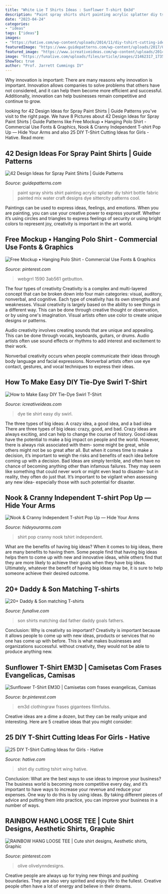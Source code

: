 ```yaml
---
title: "White Lie T Shirts Ideas : Sunflower T-shirt Em3d"
description: "Paint spray shirts shirt painting acrylic splatter diy tshirt bottle fabric painted mix water craft designs dye sittercity patterns cool"
date: "2023-04-24"
categories:
- "ideas"
tags: ["ideas"]
images:
- "https://hative.com/wp-content/uploads/2014/11/diy-tshirt-cutting-ideas/23-black-wing-t-shirt.jpg"
featuredImage: "https://www.guidepatterns.com/wp-content/uploads/2017/01/Spray-Painting-T-Shirts.jpg"
featured_image: "https://www.icreativeideas.com/wp-content/uploads/2014/06/How-to-Make-Easy-DIY-Tie-Dye-Swirl-T-Shirt-thumb.jpg"
image: "https://funalive.com/uploads/files/article/images/21462317_1735358299816981_579490445106983450_n.jpg"
ShowToc: true
author: "Prof. Jarrett Cummings IV"
---
```



Why innovation is important:
There are many reasons why innovation is important. Innovation allows companies to solve problems that others have not considered, and it can help them become more efficient and successful. Additionally, innovation can help businesses remain competitive and continue to grow.

	

		
looking for 42 Design Ideas for Spray Paint Shirts | Guide Patterns you've visit to the right page. We have 8 Pictures about 42 Design Ideas for Spray Paint Shirts | Guide Patterns like Free Mockup • Hanging Polo Shirt - Commercial Use Fonts &amp; Graphics, Nook &amp; Cranny Independent T-shirt Pop Up — Hide Your Arms and also 25 DIY T-Shirt Cutting Ideas for Girls - Hative. Read more:
		
    
## 42 Design Ideas For Spray Paint Shirts | Guide Patterns

<img loading=lazy src="https://www.guidepatterns.com/wp-content/uploads/2017/01/Spray-Painting-T-Shirts.jpg" onerror="this.onerror=null;this.src='https://tse3.mm.bing.net/th?id=OIP.NLBN7rHS_-l-3lUYccWOLwHaLK&amp;pid=15.1';" alt="42 Design Ideas for Spray Paint Shirts | Guide Patterns">

_Source: guidepatterns.com_

>paint spray shirts shirt painting acrylic splatter diy tshirt bottle fabric painted mix water craft designs dye sittercity patterns cool. 

	

Paintings can be used to express ideas, feelings, and emotions.
When you are painting, you can use your creative power to express yourself. Whether it’s using circles and triangles to express feelings of security or using bright colors to represent joy, creativity is important in the art world.

    
## Free Mockup • Hanging Polo Shirt - Commercial Use Fonts &amp; Graphics

<img loading=lazy src="https://i.pinimg.com/736x/bf/c9/46/bfc946c60d7dac700968b19015d8202b.jpg" onerror="this.onerror=null;this.src='https://tse2.mm.bing.net/th?id=OIP.Hpq9mfjZJf7Qejx7D0U7hAHaE8&amp;pid=15.1';" alt="Free Mockup • Hanging Polo Shirt - Commercial Use Fonts &amp; Graphics">

_Source: pinterest.com_

>webgrrl 1590 3ab561 getbutton. 

	

The four types of creativity
Creativity is a complex and multi-layered concept that can be broken down into four main categories: visual, auditory, nonverbal, and cognitive. Each type of creativity has its own strengths and weaknesses.
Visual creativity is largely based on the ability to see things in a different way. This can be done through creative thought or observation, or by using one's imagination. Visual artists often use color to create unique designs or patterns.

Audio creativity involves creating sounds that are unique and appealing. This can be done through vocals, keyboards, guitars, or drums. Audio artists often use sound effects or rhythms to add interest and excitement to their work.

Nonverbal creativity occurs when people communicate their ideas through body language and facial expressions. Nonverbal artists often use eye contact, gestures, and vocal techniques to express their ideas.

    
## How To Make Easy DIY Tie-Dye Swirl T-Shirt

<img loading=lazy src="https://www.icreativeideas.com/wp-content/uploads/2014/06/How-to-Make-Easy-DIY-Tie-Dye-Swirl-T-Shirt-thumb.jpg" onerror="this.onerror=null;this.src='https://tse4.mm.bing.net/th?id=OIP.D9W2tN3FROm1mo5MdlCB-gHaHa&amp;pid=15.1';" alt="How to Make Easy DIY Tie-Dye Swirl T-Shirt">

_Source: icreativeideas.com_

>dye tie shirt easy diy swirl. 

	

The three types of big ideas: A crazy idea, a good idea, and a bad idea
There are three types of big ideas: crazy, good, and bad. Crazy ideas are always exciting, and can help to change the course of history. Good ideas have the potential to make a big impact on people and the world. However, there is always risk associated with them- some might be great, while others might not be so great after all. But when it comes time to make a decision, it’s important to weigh the risks and benefits of each idea before coming up with a decision.
Bad Ideas are simply terrible, and often have no chance of becoming anything other than infamous failures. They may seem like something that could never work or might even lead to disaster- but in reality, they often do just that. It’s important to be vigilant when assessing any new idea- especially those with such potential for disaster.

    
## Nook &amp; Cranny Independent T-shirt Pop Up — Hide Your Arms

<img loading=lazy src="http://hideyourarms.com/wp-content/uploads/2014/12/bearhug-nook-cranny-tshirt-popup.jpg" onerror="this.onerror=null;this.src='https://tse3.mm.bing.net/th?id=OIP.3nfzjTiza00waj_joDWCzwHaHa&amp;pid=15.1';" alt="Nook &amp; Cranny Independent T-shirt Pop Up — Hide Your Arms">

_Source: hideyourarms.com_

>shirt pop cranny nook tshirt independent. 

	

What are the benefits of having big ideas?
When it comes to big ideas, there are many benefits to having them. Some people find that having big ideas helps them to come up with new and innovative ideas, while others find that they are more likely to achieve their goals when they have big ideas. Ultimately, whatever the benefit of having big ideas may be, it is sure to help someone achieve their desired outcome.

    
## 20+ Daddy &amp; Son Matching T-shirts

<img loading=lazy src="https://funalive.com/uploads/files/article/images/21462317_1735358299816981_579490445106983450_n.jpg" onerror="this.onerror=null;this.src='https://tse4.mm.bing.net/th?id=OIP.eMRB38BsuCAkwdk6KZxIWQHaHa&amp;pid=15.1';" alt="20+ Daddy &amp; Son matching T-shirts">

_Source: funalive.com_

>son shirts matching dad father daddy goals fathers. 

	

Conclusion: Why is creativity so important?
Creativity is important because it allows people to come up with new ideas, products or services that no one has come up with before. This is what makes businesses and organizations successful. without creativity, they would not be able to produce anything new.

    
## Sunflower T-Shirt EM3D | Camisetas Com Frases Evangelicas, Camisas

<img loading=lazy src="https://i.pinimg.com/736x/52/67/ce/5267ce31170cb7a558229e231e13535d.jpg" onerror="this.onerror=null;this.src='https://tse2.mm.bing.net/th?id=OIP.WyGvy8u_2Tz3plxP-aUYBAHaHa&amp;pid=15.1';" alt="Sunflower T-Shirt EM3D | Camisetas com frases evangelicas, Camisas">

_Source: br.pinterest.com_

>em3d clothingraw frases gigantees filmfulss. 

	

Creative ideas are a dime a dozen, but they can be really unique and interesting. Here are 5 creative ideas that you might consider: 

    
## 25 DIY T-Shirt Cutting Ideas For Girls - Hative

<img loading=lazy src="https://hative.com/wp-content/uploads/2014/11/diy-tshirt-cutting-ideas/23-black-wing-t-shirt.jpg" onerror="this.onerror=null;this.src='https://tse3.mm.bing.net/th?id=OIP.JCRrJ8dpVg0_JkrgRn4CFwHaLA&amp;pid=15.1';" alt="25 DIY T-Shirt Cutting Ideas for Girls - Hative">

_Source: hative.com_

>shirt diy cutting tshirt wing hative. 

	

Conclusion: What are the best ways to use ideas to improve your business?
The business world is becoming more competitive every day, and it’s important to have ways to increase your revenue and reduce your expenses. One way to do this is by using ideas. By taking different pieces of advice and putting them into practice, you can improve your business in a number of ways.

    
## RAINBOW HANG LOOSE TEE | Cute Shirt Designs, Aesthetic Shirts, Graphic

<img loading=lazy src="https://i.pinimg.com/736x/53/fb/08/53fb0869cfd9b88a60f33c7b25eab617.jpg" onerror="this.onerror=null;this.src='https://tse3.mm.bing.net/th?id=OIP.zm1MlYs_2NeJBKYb7EOjZAHaJ3&amp;pid=15.1';" alt="RAINBOW HANG LOOSE TEE | Cute shirt designs, Aesthetic shirts, Graphic">

_Source: pinterest.com_

>olive olivelynndesigns. 

	

Creative people are always up for trying new things and pushing boundaries. They are also very spirited and enjoy life to the fullest. Creative people often have a lot of energy and believe in their dreams.

